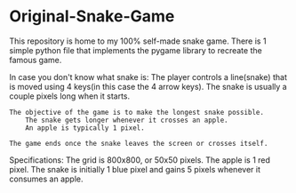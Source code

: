 # Original-Snake-Game
This repository is home to my 100% self-made snake game. 
There is 1 simple python file that implements the pygame library to recreate the famous game.

In case you don't know what snake is:
    The player controls a line(snake) that is moved using 4 keys(in this case the 4 arrow keys).
        The snake is usually a couple pixels long when it starts.
        
    The objective of the game is to make the longest snake possible.
        The snake gets longer whenever it crosses an apple.
        An apple is typically 1 pixel.
    
    The game ends once the snake leaves the screen or crosses itself.
    
Specifications:
    The grid is 800x800, or 50x50 pixels.
    The apple is 1 red pixel.
    The snake is initially 1 blue pixel and gains 5 pixels whenever it consumes an apple.
